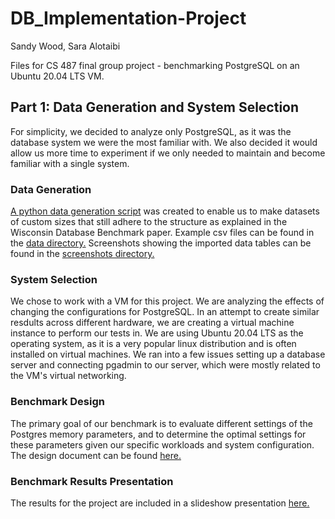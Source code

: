 # DB_Implementation-Project
Sandy Wood, Sara Alotaibi

Files for CS 487 final group project - benchmarking PostgreSQL on an Ubuntu 20.04 LTS VM.

## Part 1: Data Generation and System Selection

For simplicity, we decided to analyze only PostgreSQL, as it was the database system we were the most familiar with. We also decided it would allow us more time to experiment if we only needed to maintain and become familiar with a single system.

### Data Generation

[A python data generation script](https://github.com/sandyaspen/dbimp-project/blob/main/data/data_generator.py) was created to enable us to make datasets of custom sizes that still adhere to the structure as explained in the Wisconsin Database Benchmark paper. Example csv files can be found in the [data directory.](https://github.com/sandyaspen/dbimp-project/tree/main/data) Screenshots showing the imported data tables can be found in the [screenshots directory.](https://github.com/sandyaspen/dbimp-project/tree/main/data)

### System Selection

We chose to work with a VM for this project. We are analyzing the effects of changing the configurations for PostgreSQL. In an attempt to create similar resdults across different hardware, we are creating a virtual machine instance to perform our tests in. We are using Ubuntu 20.04 LTS as the operating system, as it is a very popular linux distribution and is often installed on virtual machines. We ran into a few issues setting up a database server and connecting pgadmin to our server, which were mostly related to the VM's virtual networking.

### Benchmark Design

The primary goal of our benchmark is to evaluate different settings of the Postgres memory parameters, and to determine the optimal settings for these parameters given our specific workloads and system configuration. The design document can be found [here.](https://github.com/sandyaspen/dbimp-project/blob/main/documents/benchmark_design.pdf)

### Benchmark Results Presentation

The results for the project are included in a slideshow presentation [here.](https://github.com/sandyaspen/dbimp-project/blob/main/documents/ResultsPresentation.pdf)
